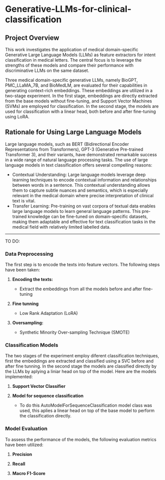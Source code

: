# Generative-LLMs-for-clinical-classification

## Project Overview

This work investigates the application of medical domain-specific Generative Large
Language Models (LLMs) as feature extractors for intent classification in medical letters. The central
focus is to leverage the strengths of these models and compare their performance with discriminative
LLMs on the same dataset.

Three medical domain-specific generative LLMs, namely BioGPT, PMC_LLaMA_7B, and
BioMedLM, are evaluated for their capabilities in generating context-rich embeddings. These
embeddings are utilized in a two-stage experiment. In the first stage, embeddings are directly extracted
from the base models without fine-tuning, and Support Vector Machines (SVMs) are employed for
classification. In the second stage, the models are used for classification with a linear head, both before
and after fine-tuning using LoRA.


## Rationale for Using Large Language Models
Large language models, such as BERT (Bidirectional Encoder Representations from Transformers),
GPT-3 (Generative Pre-trained Transformer 3), and their variants, have demonstrated remarkable
success in a wide range of natural language processing tasks. The use of large language models in text
classification offers several compelling reasons:
  - Contextual Understanding: Large language models leverage deep learning techniques to encode
contextual information and relationships between words in a sentence. This contextual understanding
allows them to capture subtle nuances and semantics, which is especially relevant in the medical domain
where precise interpretation of clinical text is vital.
  - Transfer Learning: Pre-training on vast corpora of textual data enables large language models to learn
general language patterns. This pre-trained knowledge can be fine-tuned on domain-specific datasets,
making them adaptable and effective for text classification tasks in the medical field with relatively
limited labelled data.

<hr>

TO DO:
### Data Preprocessing

The first step is to encode the texts into feature vectors. The following steps have been taken:

1. **Encoding the texts:** 
   - Extract the embeddings from all the models before and after fine-tuning

2. **Fine tunning**
   - Low Rank Adaptation (LoRA) 

3. **Oversampling:** 
   - Synthetic Minority Over-sampling Technique (SMOTE)

### Classification Models

The two stages of the experiment employ diferent classification techniques, first the embeddings are extracted and classified using a SVC before and after fine tunning. In the second stage the models are classified directly by the LLMs by aplying a liniar head on top of the model. Here are the models implemented:

1. **Support Vector Classifier**

2. **Model for sequence classification**
   - To do this AutoModelForSequenceClassification model class was used, this aplies a linear head on top of the base model to perform the classification directly. 


### Model Evaluation

To assess the performance of the models, the following evaluation metrics have been utilized:

1. **Precision**

2. **Recall**

3. **Macro F1-Score**


